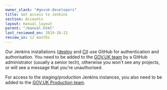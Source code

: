 ```yaml
---
owner_slack: "#govuk-developers"
title: Get access to Jenkins
section: Accounts
layout: manual_layout
parent: "/manual.html"
last_reviewed_on: 2019-10-22
review_in: 12 months
---
```


Our Jenkins installations ([deploy](https://deploy.integration.publishing.service.gov.uk/) and [CI](https://ci.integration.publishing.service.gov.uk/)) use GitHub for authentication and authorisation. You need to be added to the [GOV.UK team][govuk-team] by a GitHub administrator (usually a senior tech), otherwise you won't see any projects, or will see a message that you're unauthorised.

For access to the staging/production Jenkins instances, you also need to be added to the [GOV.UK Production team][govuk-production].

[govuk-team]: https://github.com/orgs/alphagov/teams/gov-uk
[govuk-production]: https://github.com/orgs/alphagov/teams/gov-uk-production
